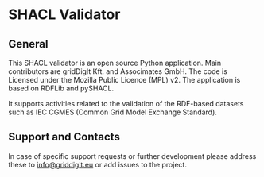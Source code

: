 # SHACL Validator

## General
This SHACL validator is an open source Python application. Main contributors are gridDigIt Kft. and Associmates GmbH. The code is Licensed under the Mozilla Public Licence (MPL) v2.
The application is based on RDFLib and pySHACL.

It supports activities related to the validation of the RDF-based datasets such as IEC CGMES (Common Grid Model Exchange Standard).

## Support and Contacts
In case of specific support requests or further development please address these to info@griddigit.eu or add issues to the project.
